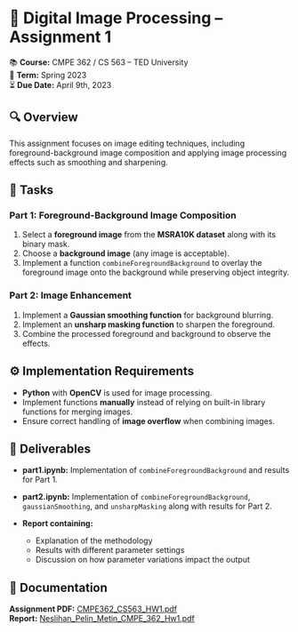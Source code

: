 # 🎯 Digital Image Processing – Assignment 1

📚 **Course:** CMPE 362 / CS 563 – TED University  
📅 **Term:** Spring 2023  
⏳ **Due Date:** April 9th, 2023  

## 🔍 Overview

This assignment focuses on image editing techniques, including foreground-background image composition and applying image processing effects such as smoothing and sharpening.

## 🚀 Tasks

### **Part 1: Foreground-Background Image Composition**
1. Select a **foreground image** from the **MSRA10K dataset** along with its binary mask.
2. Choose a **background image** (any image is acceptable).
3. Implement a function `combineForegroundBackground` to overlay the foreground image onto the background while preserving object integrity.

### **Part 2: Image Enhancement**
1. Implement a **Gaussian smoothing function** for background blurring.
2. Implement an **unsharp masking function** to sharpen the foreground.
3. Combine the processed foreground and background to observe the effects.

## ⚙️ Implementation Requirements

- **Python** with **OpenCV** is used for image processing.
- Implement functions **manually** instead of relying on built-in library functions for merging images.
- Ensure correct handling of **image overflow** when combining images.

## 📂 Deliverables

- **part1.ipynb:** Implementation of `combineForegroundBackground` and results for Part 1.
- **part2.ipynb:** Implementation of `combineForegroundBackground`, `gaussianSmoothing`, and `unsharpMasking` along with results for Part 2.

- **Report containing:**
  - Explanation of the methodology
  - Results with different parameter settings
  - Discussion on how parameter variations impact the output

## 📄 Documentation
 **Assignment PDF:** [CMPE362_CS563_HW1.pdf](./Homework-1/CMPE362_CS563_HW1.pdf)  
 **Report:** [Neslihan_Pelin_Metin_CMPE_362_Hw1.pdf](./Homework-1/NeslihanPelinMetin_CMPE_362_Hw1.pdf)
